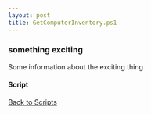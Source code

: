 ```yaml
---
layout: post
title: GetComputerInventory.ps1
---
```


### something exciting

Some information about the exciting thing

#### Script

<script async src="https://gist-it.appspot.com/github.com/BanterBoy/scripts-blog/blob/master/PowerShell/scripts/information/GetComputerInventory.ps1"></script>

<a href="/menu/_pages/scripts.html">Back to Scripts</a>
